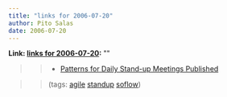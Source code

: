 ```yaml
---
title: "links for 2006-07-20"
author: Pito Salas
date: 2006-07-20
---
```


**Link: [links for 2006-07-20](None):** ""


>>

>>   * [Patterns for Daily Stand-up Meetings
Published](<http://www.infoq.com/news/Its-Not-Just-Standing-Up>)

>>

>> (tags: [agile](<http://del.icio.us/pitosalas/agile>)
[standup](<http://del.icio.us/pitosalas/standup>)
[soflow](<http://del.icio.us/pitosalas/soflow>))

>>

>>


